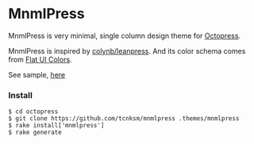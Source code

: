 MnmlPress
====

MnmlPress is very minimal, single column design theme for [Octopress](https://github.com/imathis/octopress).

MnmlPress is inspired by [colynb/leanpress](https://github.com/colynb/leanpress). And its color schema comes from [Flat UI Colors](http://flatuicolors.com/).

See sample, [here](http://deeeet.com/writing/2013/10/15/after-google-reader-death/)

### Install

    $ cd octopress
    $ git clone https://github.com/tcnksm/mnmlpress .themes/mnmlpress
    $ rake install['mnmlpress']
    $ rake generate




